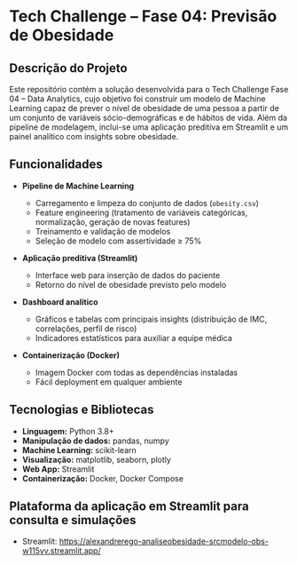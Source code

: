# Tech Challenge – Fase 04: Previsão de Obesidade

## Descrição do Projeto  
Este repositório contém a solução desenvolvida para o Tech Challenge Fase 04 – Data Analytics, cujo objetivo foi construir um modelo de Machine Learning capaz de prever o nível de obesidade de uma pessoa a partir de um conjunto de variáveis sócio-demográficas e de hábitos de vida. Além da pipeline de modelagem, inclui-se uma aplicação preditiva em Streamlit e um painel analítico com insights sobre obesidade.

## Funcionalidades  
- **Pipeline de Machine Learning**  
  - Carregamento e limpeza do conjunto de dados (`obesity.csv`)  
  - Feature engineering (tratamento de variáveis categóricas, normalização, geração de novas features)  
  - Treinamento e validação de modelos  
  - Seleção de modelo com assertividade ≥ 75%  

- **Aplicação preditiva (Streamlit)**  
  - Interface web para inserção de dados do paciente  
  - Retorno do nível de obesidade previsto pelo modelo  

- **Dashboard analítico**  
  - Gráficos e tabelas com principais insights (distribuição de IMC, correlações, perfil de risco)  
  - Indicadores estatísticos para auxiliar a equipe médica  

- **Containerização (Docker)**  
  - Imagem Docker com todas as dependências instaladas  
  - Fácil deployment em qualquer ambiente  

## Tecnologias e Bibliotecas  
- **Linguagem:** Python 3.8+  
- **Manipulação de dados:** pandas, numpy  
- **Machine Learning:** scikit-learn  
- **Visualização:** matplotlib, seaborn, plotly  
- **Web App:** Streamlit  
- **Containerização:** Docker, Docker Compose

## Plataforma da aplicação em Streamlit para consulta e simulações

- Streamlit: https://alexandrerego-analiseobesidade-srcmodelo-obs-w115vv.streamlit.app/
